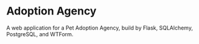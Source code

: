 # Adoption Agency

A web application for a Pet Adoption Agency, build by Flask, SQLAlchemy, PostgreSQL, and WTForm.
